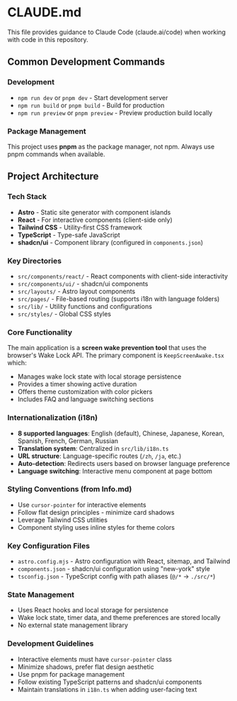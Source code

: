# CLAUDE.md

This file provides guidance to Claude Code (claude.ai/code) when working with code in this repository.

## Common Development Commands

### Development
- `npm run dev` or `pnpm dev` - Start development server
- `npm run build` or `pnpm build` - Build for production  
- `npm run preview` or `pnpm preview` - Preview production build locally

### Package Management
This project uses **pnpm** as the package manager, not npm. Always use pnpm commands when available.

## Project Architecture

### Tech Stack
- **Astro** - Static site generator with component islands
- **React** - For interactive components (client-side only)
- **Tailwind CSS** - Utility-first CSS framework
- **TypeScript** - Type-safe JavaScript
- **shadcn/ui** - Component library (configured in `components.json`)

### Key Directories
- `src/components/react/` - React components with client-side interactivity
- `src/components/ui/` - shadcn/ui components
- `src/layouts/` - Astro layout components  
- `src/pages/` - File-based routing (supports i18n with language folders)
- `src/lib/` - Utility functions and configurations
- `src/styles/` - Global CSS styles

### Core Functionality
The main application is a **screen wake prevention tool** that uses the browser's Wake Lock API. The primary component is `KeepScreenAwake.tsx` which:
- Manages wake lock state with local storage persistence
- Provides a timer showing active duration
- Offers theme customization with color pickers
- Includes FAQ and language switching sections

### Internationalization (i18n)
- **8 supported languages**: English (default), Chinese, Japanese, Korean, Spanish, French, German, Russian
- **Translation system**: Centralized in `src/lib/i18n.ts`
- **URL structure**: Language-specific routes (`/zh`, `/ja`, etc.)
- **Auto-detection**: Redirects users based on browser language preference
- **Language switching**: Interactive menu component at page bottom

### Styling Conventions (from Info.md)
- Use `cursor-pointer` for interactive elements
- Follow flat design principles - minimize card shadows
- Leverage Tailwind CSS utilities
- Component styling uses inline styles for theme colors

### Key Configuration Files
- `astro.config.mjs` - Astro configuration with React, sitemap, and Tailwind
- `components.json` - shadcn/ui configuration using "new-york" style
- `tsconfig.json` - TypeScript config with path aliases (`@/*` → `./src/*`)

### State Management
- Uses React hooks and local storage for persistence
- Wake lock state, timer data, and theme preferences are stored locally
- No external state management library

### Development Guidelines
- Interactive elements must have `cursor-pointer` class
- Minimize shadows, prefer flat design aesthetic  
- Use pnpm for package management
- Follow existing TypeScript patterns and shadcn/ui components
- Maintain translations in `i18n.ts` when adding user-facing text